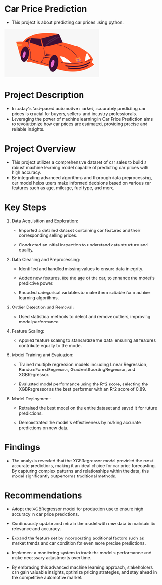 # Car Price Prediction
- This project is about predicting car prices using python.


![alt text](image.png)

# Project Description

- In today's fast-paced automotive market, accurately predicting car prices is crucial for buyers, sellers, and industry professionals. 
- Leveraging the power of machine learning in Car Price Prediction aims to revolutionize how car prices are estimated, providing precise and reliable insights.

# Project Overview

- This project utilizes a comprehensive dataset of car sales to build a robust machine learning model capable of predicting car prices with high accuracy. 
- By integrating advanced algorithms and thorough data preprocessing, our model helps users make informed decisions based on various car features such as age, mileage, fuel type, and more.

# Key Steps

1. Data Acquisition and Exploration:

    - Imported a detailed dataset containing car features and their corresponding selling prices.

    - Conducted an initial inspection to understand data structure and quality.

2. Data Cleaning and Preprocessing:

    - Identified and handled missing values to ensure data integrity.

    - Added new features, like the age of the car, to enhance the model's predictive power.

    - Encoded categorical variables to make them suitable for machine learning algorithms.

3. Outlier Detection and Removal:

    - Used statistical methods to detect and remove outliers, improving model performance.

4. Feature Scaling:

    - Applied feature scaling to standardize the data, ensuring all features contribute equally to the model.

5. Model Training and Evaluation:

    - Trained multiple regression models including Linear Regression, RandomForestRegressor, GradientBoostingRegressor, and XGBRegressor.

    - Evaluated model performance using the R^2 score, selecting the XGBRegressor as the best performer with an R^2 score of 0.89.

6. Model Deployment:

    - Retrained the best model on the entire dataset and saved it for future predictions.

    - Demonstrated the model's effectiveness by making accurate predictions on new data.

# Findings

- The analysis revealed that the XGBRegressor model provided the most accurate predictions, making it an ideal choice for car price forecasting. By capturing complex patterns and relationships within the data, this model significantly outperforms traditional methods.

# Recommendations

- Adopt the XGBRegressor model for production use to ensure high accuracy in car price predictions.

- Continuously update and retrain the model with new data to maintain its relevance and accuracy.

- Expand the feature set by incorporating additional factors such as market trends and car condition for even more precise predictions.

- Implement a monitoring system to track the model's performance and make necessary adjustments over time.

- By embracing this advanced machine learning approach, stakeholders can gain valuable insights, optimize pricing strategies, and stay ahead in the competitive automotive market.

